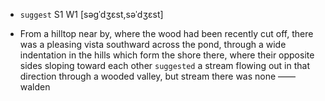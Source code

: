 - `suggest` S1 W1 [səɡˈdʒɛst,səˈdʒɛst]



-  From a hilltop near by, where the wood had been recently cut off, there was a pleasing vista southward across the pond, through a wide indentation in the hills which form the shore there, where their opposite sides sloping toward each other `suggested` a stream flowing out in that direction through a wooded valley, but stream there was none —— walden